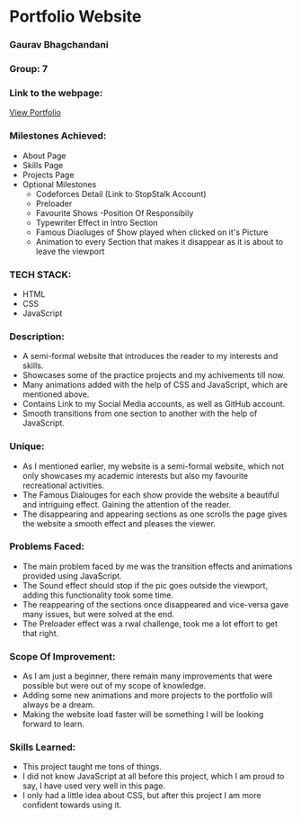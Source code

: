# Portfolio Website 

### Gaurav Bhagchandani
### Group: 7

### Link to the webpage:
[View Portfolio](https://gauravbhag51.github.io/profile/)
### Milestones Achieved:
 - About Page
- Skills Page
- Projects Page
- Optional Milestones
    - Codeforces Detail (Link to StopStalk Account)
    - Preloader
    - Favourite Shows
    -Position Of Responsibily
    - Typewriter Effect in Intro Section
    - Famous Diaoluges of Show played when clicked on it's Picture
    - Animation to every Section that makes it disappear as it is about to leave the viewport
 ### TECH STACK:
 - HTML
 - CSS
 - JavaScript
### Description:
- A semi-formal website that introduces the reader to my interests and skills.
- Showcases some of the practice projects and my achivements till now.
- Many animations added with the help of CSS and JavaScript, which are mentioned above.
- Contains Link to my Social Media accounts, as well as GitHub account.
- Smooth transitions from one section to another with the help of JavaScript.
### Unique:
- As I mentioned earlier, my website is a semi-formal website, which not only showcases my academic interests but also my favourite recreational activities.
- The Famous Dialouges for each show provide the website a beautiful and intriguing effect. Gaining the attention of the reader.
- The disappearing and appearing sections as one scrolls the page gives the website a smooth effect and pleases the viewer.
### Problems Faced:
- The main problem faced by me was the transition effects and animations provided using JavaScript.
- The Sound effect should stop if the pic goes outside the viewport, adding this functionality took some time.
- The reappearing of the sections once disappeared and vice-versa gave many issues, but were solved at the end.
- The Preloader effect was a rwal challenge, took me a lot effort to get that right.
### Scope Of Improvement:
- As I am just a beginner, there remain many improvements that were possible but were out of my scope of knowledge.
- Adding some new animations and more projects to the portfolio will always be a dream.
- Making the website load faster will be something I will be looking forward to learn.
### Skills Learned:
- This project taught me tons of things.
- I did not know JavaScript at all before this project, which I am proud to say, I have used very well in this page.
- I only had a little idea about CSS, but after this project I am more confident towards using it.
